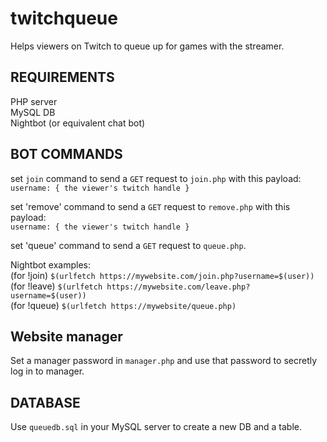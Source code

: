 # twitchqueue

Helps viewers on Twitch to queue up for games with the streamer.  

REQUIREMENTS
--
PHP server  
MySQL DB  
Nightbot (or equivalent chat bot)  

BOT COMMANDS
--
set `join` command to send a `GET` request to `join.php` with this payload:  
`username: { the viewer's twitch handle }`

set 'remove' command to send a `GET` request to `remove.php` with this payload:  
`username: { the viewer's twitch handle }`

set 'queue' command to send a `GET` request to `queue.php`.

Nightbot examples:  
(for !join) `$(urlfetch https://mywebsite.com/join.php?username=$(user))`  
(for !leave) `$(urlfetch https://mywebsite.com/leave.php?username=$(user))`  
(for !queue) `$(urlfetch https://mywebsite/queue.php)`  

Website manager
--
Set a manager password in `manager.php` and use that password to secretly log in to manager.  

DATABASE
--
Use `queuedb.sql` in your MySQL server to create a new DB and a table.  
